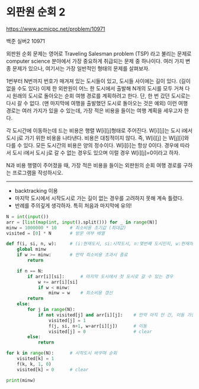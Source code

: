 # 외판원 순회 2
https://www.acmicpc.net/problem/10971

백준 실버2 10971

외판원 순회 문제는 영어로 Traveling Salesman problem (TSP) 라고 불리는 문제로 computer science 분야에서 가장 중요하게 취급되는 문제 중 하나이다. 여러 가지 변종 문제가 있으나, 여기서는 가장 일반적인 형태의 문제를 살펴보자.

1번부터 N번까지 번호가 매겨져 있는 도시들이 있고, 도시들 사이에는 길이 있다. (길이 없을 수도 있다) 이제 한 외판원이 어느 한 도시에서 출발해 N개의 도시를 모두 거쳐 다시 원래의 도시로 돌아오는 순회 여행 경로를 계획하려고 한다. 단, 한 번 갔던 도시로는 다시 갈 수 없다. (맨 마지막에 여행을 출발했던 도시로 돌아오는 것은 예외) 이런 여행 경로는 여러 가지가 있을 수 있는데, 가장 적은 비용을 들이는 여행 계획을 세우고자 한다.

각 도시간에 이동하는데 드는 비용은 행렬 W\[i]\[j]형태로 주어진다. W\[i]\[j]는 도시 i에서 도시 j로 가기 위한 비용을 나타낸다. 비용은 대칭적이지 않다. 즉, W\[i]\[j] 는 W\[j]\[i]와 다를 수 있다. 모든 도시간의 비용은 양의 정수이다. W\[i]\[i]는 항상 0이다. 경우에 따라서 도시 i에서 도시 j로 갈 수 없는 경우도 있으며 이럴 경우 W\[i]\[j]=0이라고 하자.

N과 비용 행렬이 주어졌을 때, 가장 적은 비용을 들이는 외판원의 순회 여행 경로를 구하는 프로그램을 작성하시오.

---

* backtracking 이용
* 마지막 도시에서 시작도시로 가는 길이 없는 경우를 고려하지 못해 계속 틀렸다.
* 반례를 주의깊게 생각하자. 특히 처음과 마지막에 유의!

```python
N = int(input())
arr = [list(map(int, input().split())) for _ in range(N)]
minw = 1000000 * 10     # 최소비용 초기값 (최대값)
visited = [0] * N       # 방문 여부 배열

def f(i, si, n, w):     # (i:현재도시, si:시작도시, n:몇번째 도시인지, w:현재까지 쓴 비용)
    global minw
    if w >= minw:       # 만약 최소비용 초과시 종료
        return

    if n == N:
        if arr[i][si]:      # 마지막 도시에서 첫 도시로 갈 수 있는 경우
            w += arr[i][si]
            if w < minw:
                minw = w    # 최소비용 갱신
        return
    else:
        for j in range(N):
            if not visited[j] and arr[i][j]:    # 만약 아직 안 간, 이동 가능한 도시라면
                visited[j] = 1
                f(j, si, n+1, w+arr[i][j])      # 이동
                visited[j] = 0                  # clear
        else:
            return

for k in range(N):      # 시작도시 바꾸며 순회
    visited[k] = 1
    f(k, k, 1, 0)
    visited[k] = 0      # clear

print(minw)

```
